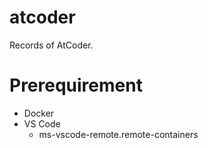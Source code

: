 # atcoder
Records of AtCoder.

# Prerequirement
* Docker
* VS Code
    * ms-vscode-remote.remote-containers
